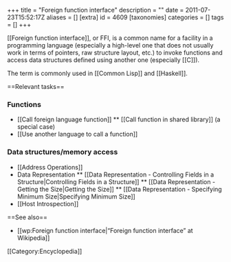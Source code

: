 +++
title = "Foreign function interface"
description = ""
date = 2011-07-23T15:52:17Z
aliases = []
[extra]
id = 4609
[taxonomies]
categories = []
tags = []
+++

<!-- [[User:Kevin Reid]]: I recommend keeping this info reasonably short, as we don't need to duplicate Wikipedia's effort. There should be just enough information to help a Rosetta Code reader navigate. -->
[[Foreign function interface]], or FFI, is a common name for a facility in a programming language (especially a high-level one that does not usually work in terms of pointers, raw structure layout, etc.) to invoke functions and access data structures defined using another one (especially [[C]]).

The term is commonly used in [[Common Lisp]] and [[Haskell]]. <!-- Expand this list? Don't mention at all? -->

==Relevant tasks==

<!-- [[User:Kevin Reid]]: I don't think these tasks should be put under FFI as a main category, because they are all relevant to languages such as C itself where these operations are not "foreign". -->


### Functions

* [[Call foreign language function]]
** [[Call function in shared library]] (a special case)
* [[Use another language to call a function]]


### Data structures/memory access

* [[Address Operations]]
* Data Representation
** [[Data Representation - Controlling Fields in a Structure|Controlling Fields in a Structure]]
** [[Data Representation - Getting the Size|Getting the Size]]
** [[Data Representation - Specifying Minimum Size|Specifying Minimum Size]]
* [[Host Introspection]]

==See also==

* [[wp:Foreign function interface|“Foreign function interface” at Wikipedia]]

[[Category:Encyclopedia]]
